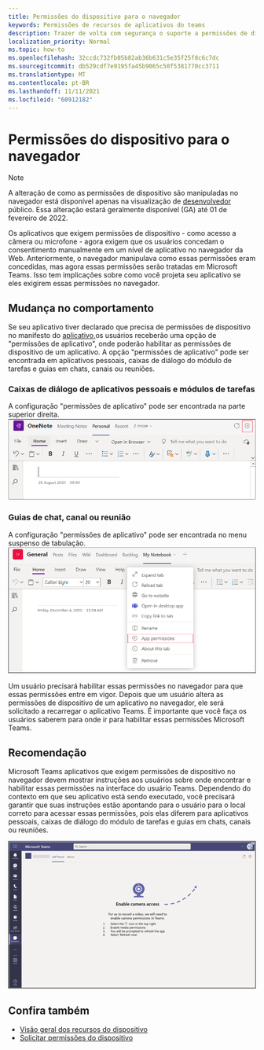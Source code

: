```yaml
---
title: Permissões do dispositivo para o navegador
keywords: Permissões de recursos de aplicativos do teams
description: Trazer de volta com segurança o suporte a permissões de dispositivo para aplicativos em nosso cliente Web
localization_priority: Normal
ms.topic: how-to
ms.openlocfilehash: 32ccdc732fb05b82ab36b631c5e35f25f8c6c7dc
ms.sourcegitcommit: db529cdf7e9195fa45b9065c50f5381770cc3711
ms.translationtype: MT
ms.contentlocale: pt-BR
ms.lasthandoff: 11/11/2021
ms.locfileid: "60912182"
---
```

# <a name="device-permissions-for-the-browser"></a>Permissões do dispositivo para o navegador

> [!NOTE]
> A alteração de como as permissões de dispositivo são manipuladas no navegador está disponível apenas na visualização de [desenvolvedor](../../resources/dev-preview/developer-preview-intro.md) público. Essa alteração estará geralmente disponível (GA) até 01 de fevereiro de 2022.

Os aplicativos que exigem permissões de dispositivo - como acesso a câmera ou microfone - agora exigem que os usuários concedam o consentimento manualmente em um nível de aplicativo no navegador da Web. Anteriormente, o navegador manipulava como essas permissões eram concedidas, mas agora essas permissões serão tratadas em Microsoft Teams. Isso tem implicações sobre como você projeta seu aplicativo se eles exigirem essas permissões no navegador.

## <a name="change-in-behavior"></a>Mudança no comportamento
Se seu aplicativo tiver declarado que precisa de permissões de dispositivo no manifesto do [aplicativo,](native-device-permissions.md)os usuários receberão uma opção de "permissões de aplicativo", onde poderão habilitar as permissões de dispositivo de um aplicativo. A opção "permissões de aplicativo" pode ser encontrada em aplicativos pessoais, caixas de diálogo do módulo de tarefas e guias em chats, canais ou reuniões.

### <a name="personal-apps-and-task-module-dialogs"></a>Caixas de diálogo de aplicativos pessoais e módulos de tarefas
A configuração "permissões de aplicativo" pode ser encontrada na parte superior direita.
<img src="../../assets/images/tabs/apppermissions.png" alt="App permissions button" width="800"/>

### <a name="chat-channel-or-meeting-tabs"></a>Guias de chat, canal ou reunião
A configuração "permissões de aplicativo" pode ser encontrada no menu suspenso de tabulação.
![Drop-down de permissões do aplicativo](../../assets/images/tabs/drop-downapppermissions.png)

Um usuário precisará habilitar essas permissões no navegador para que essas permissões entre em vigor. Depois que um usuário altera as permissões de dispositivo de um aplicativo no navegador, ele será solicitado a recarregar o aplicativo Teams. É importante que você faça os usuários saberem para onde ir para habilitar essas permissões Microsoft Teams.

## <a name="recommendation"></a>Recomendação
Microsoft Teams aplicativos que exigem permissões de dispositivo no navegador devem mostrar instruções aos usuários sobre onde encontrar e habilitar essas permissões na interface do usuário Teams. Dependendo do contexto em que seu aplicativo está sendo executado, você precisará garantir que suas instruções estão apontando para o usuário para o local correto para acessar essas permissões, pois elas diferem para aplicativos pessoais, caixas de diálogo do módulo de tarefas e guias em chats, canais ou reuniões.

<img src="../../assets/images/tabs/enable-access.png" alt="Enable camera access" width="800"/>

## <a name="see-also"></a>Confira também

* [Visão geral dos recursos do dispositivo](device-capabilities-overview.md)
* [Solicitar permissões do dispositivo](native-device-permissions.md)
